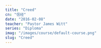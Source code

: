 ```yaml
---
title: "Creed"
cn: "信经"
date: "2016-02-08"
teacher: "Pastor James Witt"
series: "Diploma"
imag: "/images/course/default-course.png"
slug: "Creed"
---
```

